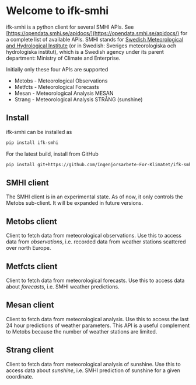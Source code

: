 # Welcome to ifk-smhi

ifk-smhi is a python client for several SMHI APIs.
See [https://opendata.smhi.se/apidocs/](https://opendata.smhi.se/apidocs/)
for a complete list of available APIs.
SMHI stands for [Swedish Meteorological and Hydrological Institute](https://www.smhi.se/)
(or in Swedish: Sveriges meteorologiska och hydrologiska institut),
which is a Swedish agency under its parent department: Ministry of Climate and
Enterprise.

Initially only these four APIs are supported

- Metobs - Meteorological Observations
- Metfcts - Meteorological Forecasts
- Mesan - Meteorological Analysis MESAN
- Strang - Meteorological Analysis STRÅNG (sunshine)

## Install

ifk-smhi can be installed as

```bash
pip install ifk-smhi
```

For the latest build, install from GitHub

```bash
pip install git+https://github.com/Ingenjorsarbete-For-Klimatet/ifk-smhi.git@main
```

## SMHI client

The SMHI client is in an experimental state.
As of now, it only controls the Metobs sub-client.
It will be expanded in future versions.

## Metobs client

Client to fetch data from meteorological observations.
Use this to access data from _observations_,
i.e. recorded data from weather stations scattered over north Europe.

## Metfcts client

Client to fetch data from meteorological forecasts.
Use this to access data about _forecasts_, i.e. SMHI weather predictions.

## Mesan client

Client to fetch data from meteorological analysis.
Use this to access the last 24 hour predictions of weather parameters.
This API is a useful complement to Metobs because the number of weather
stations are limited.

## Strang client

Client to fetch data from meteorological analysis of sunshine.
Use this to access data about _sunshine_,
i.e. SMHI prediction of sunshine for a given coordinate.
